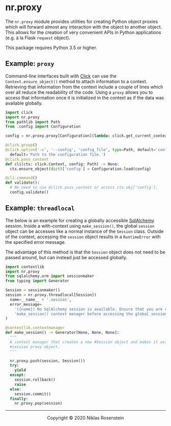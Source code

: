 # nr.proxy

The `nr.proxy` module provides utilities for creating Python object proxies which will forward
almost any interaction with the object to another object. This allows for the creation of very
convenient APIs in Python applications (e.g. à la Flask `request` object).

This package requires Python 3.5 or higher.

  [1]: https://sqlalchemy.org/
  [2]: https://click.palletsprojects.com/

## Example: `proxy`

Command-line interfaces built with [Click][2] can use the `Context.ensure_object()` method to
attach information to a context. Retrieving that information from the context include a couple
of lines which over all reduce the readability of the code. Using a `proxy` allows you to access
that information once it is initialized in the context as if the data was available globally.

```py
import click
import nr.proxy
from pathlib import Path
from .config import Configuration

config = nr.proxy.proxy[Configuration](lambda: click.get_current_context().obj['config'])

@click.group()
@click.option('-c', '--config', 'config_file', type=Path, default='config.toml',
  default='Path to the configuration file.')
@click.pass_context
def cli(ctx: click.Context, config: Path) -> None:
  ctx.ensure_object(dict)['config'] = Configuration.load(config)

@cli.command()
def validate():
  # No need to use @click.pass_context or access ctx.obj['config'].
  config.validate()
```

## Example: `threadlocal`

The below is an example for creating a globally accessible [SqlAlchemy][1] session. Inside a
with-context using `make_session()`, the global `session` object can be accesses like a normal
instance of the `Session` class. Outside of the context, accessing the `session` object results
in a `RuntimeError` with the specified error message.

The advantage of this method is that the `Session` object does not need to be passed around,
but can instead just be accessed globally.

```py
import contextlib
import nr.proxy
from sqlalchemy.orm import sessionmaker
from typing import Generator

Session = sessionmaker()
session = nr.proxy.threadlocal[Session](
  name=__name__ + '.session',
  error_message=
    '({name}) No SqlAlchemy session is available. Ensure that you are using the '
    'make_session() context manager before accessing the global session proxy.',
)

@contextlib.contextmanager
def make_session() -> Generator[None, None, None]:
  """
  A context manager that creates a new #Session object and makes it available in the global
  #session proxy object.
  """

  nr.proxy.push(session, Session())
  try:
    yield
  except:
    session.rollback()
    raise
  else:
    session.commit()
  finally:
    nr.proxy.pop(session)
```

---

<p align="center">Copyright &copy; 2020 Niklas Rosenstein</p>
